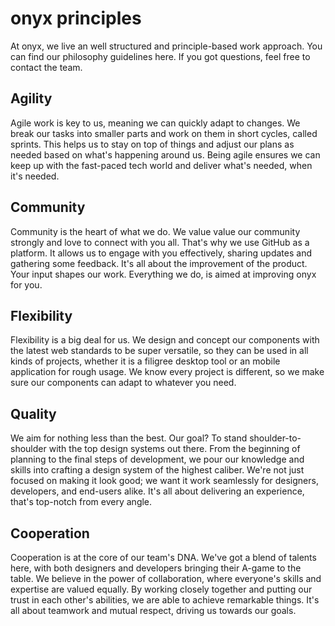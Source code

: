 # onyx principles

At onyx, we live an well structured and principle-based work approach. You can find our philosophy guidelines here. If you got questions, feel free to contact the team.

## Agility

Agile work is key to us, meaning we can quickly adapt to changes. We break our tasks into smaller parts and work on them in short cycles, called sprints. This helps us to stay on top of things and adjust our plans as needed based on what's happening around us. Being agile ensures we can keep up with the fast-paced tech world and deliver what's needed, when it's needed.

## Community

Community is the heart of what we do. We value value our community strongly and love to connect with you all. That's why we use GitHub as a platform. It allows us to engage with you effectively, sharing updates and gathering some feedback. It's all about the improvement of the product. Your input shapes our work. Everything we do, is aimed at improving onyx for you.

## Flexibility

Flexibility is a big deal for us. We design and concept our components with the latest web standards to be super versatile, so they can be used in all kinds of projects, whether it is a filigree desktop tool or an mobile application for rough usage. We know every project is different, so we make sure our components can adapt to whatever you need.

## Quality

We aim for nothing less than the best. Our goal? To stand shoulder-to-shoulder with the top design systems out there. From the beginning of planning to the final steps of development, we pour our knowledge and skills into crafting a design system of the highest caliber. We're not just focused on making it look good; we want it work seamlessly for designers, developers, and end-users alike. It's all about delivering an experience, that's top-notch from every angle.

## Cooperation

Cooperation is at the core of our team's DNA. We've got a blend of talents here, with both designers and developers bringing their A-game to the table. We believe in the power of collaboration, where everyone's skills and expertise are valued equally. By working closely together and putting our trust in each other's abilities, we are able to achieve remarkable things. It's all about teamwork and mutual respect, driving us towards our goals.
